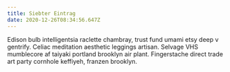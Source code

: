```yaml
---
title: Siebter Eintrag
date: 2020-12-26T08:34:56.647Z
---
```

<!--StartFragment-->

Edison bulb intelligentsia raclette chambray, trust fund umami etsy deep v gentrify. Celiac meditation aesthetic leggings artisan. Selvage VHS mumblecore af taiyaki portland brooklyn air plant. Fingerstache direct trade art party cornhole keffiyeh, franzen brooklyn.

<!--EndFragment-->